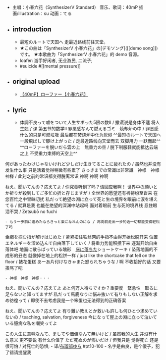 - 主唱：小春六花（SynthesizerV Standard）
音乐、歌词：40mP
插画/illustration：su
动画：てる
- ## introduction
    - 最短のルートで天国へ
走最近路线前往天堂。
    - ★この曲は「SynthesizerV 小春六花」の[デモソング]([[demo song]])です。
★本歌曲为「SynthesizerV 小春六花」的 demo 音源。
    - loafer: 游手好闲者, 无业游民, 二流子;
    - #suicide #[[mental pressure]]
- ## original upload 
    - [【40mP】ローファー【小春六花】](https://www.bilibili.com/video/BV1EV411Y7Xc)
- ## lyric
    - 体調不良って嘘をついて人生サボった5限の数Ⅱ / 撒谎说是身体不适 将人生翘了课 第五节的数学Ⅱ
罪悪感なんて燃えるゴミ　焼却炉の中 / 罪恶感什么的只是可燃垃圾 最后都在焚烧炉中化为灰烬
^^最短のルートで天国へ　一段飛ばしで駆け上がった / 走最近路线向天堂而去 双脚用力 一跃而起^^
^^ローファーを脱いだら雲の上　無重力の空 / 脱下制服鞋就能抵达云端之上 不受重力束缚的天空上^^

何があったわけじゃないけれど少しだけ生きてることに疲れたの / 虽然也并没有发生什么事 只是活着觉得稍微有些累了
さっきまでの常識は非常識　神様　神様　神様 / 此刻之前的常识都变得脱离常识   神啊  神啊  神啊

ねえ、聞いてんの？応えてよ / 你究竟听到了吗？请回应我啊！
世界中の願いとか祈りが殺到してご多忙の折と存じますが / 全世界的愿望还有祈祷纷至沓来  在您百忙之中冒昧叨扰
私だって絶望の淵に立って死と生の境界を眼前に涙を堪えてる / 就算是我 也能在绝望的深渊中站起吗 面对着眼前 生与死的境界线 忍住眼泪不哭 / Zetsubō no fuchi


    - もう一歩前に進めたならきっと楽になれんのにな / 再向前走出一步的话一切都能变得轻松了吗
金網を掴む指が解けはじめた / 紧紧扣住铁丝网的手指不由得开始松脱开来
位置エネルギーを溜め込んで自由落下していく / 将重力势能积攒下来 逐渐开始自由落体吧
地面に散らばっている醜形　[床に落ちた](yuka)ショートケーキ / 坠落地面的不成形的丑态 就像掉在地上的松饼一样 / just like the shortcake that fell on the floor / 裱花蛋糕
あーあ片付けなきゃまた怒られちゃうな / 啊 不收拾好的话 又要挨骂了吧


    - 神様　神様　神様・・・

ねえ、聞いてんの？応えてよ
あと何万人待ちですか？重要度　緊急性　取るに足らないと知ってますが
私だって馬鹿なりに悩み抜いて有りもしない正解を求め彷徨って / 即使不去考虑我是一个笨蛋也无法得到的正确答案

ねえ、聞いてんの？応えてよ
有り難い教えとか救いも許しも何ひとつ求めていないの / teaching, salvation, forgiveness
今になって屋上の淵に立って泣いている臆病な私を嘲笑ってよ

この人生に意味なんて、ましてや価値なんて無いけど / 虽然我的人生 并没有什么意义 更不要说 有什么价值了
ただ死ぬのが怖いだけ / 但我只是 觉得死亡 还是很可怕 / 对死亡的恐惧;
    - 译/[布瑠部ゆら](https://space.bilibili.com/8045334) #pt10-100
        - 名字是由良，是个傻子，犯了错请提醒我
